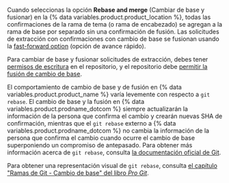 Cuando seleccionas la opción **Rebase and merge** (Cambiar de base y fusionar) en la {% data variables.product.product_location %}, todas las confirmaciones de la rama de tema (o rama de encabezado) se agregan a la rama de base por separado sin una confirmación de fusión. Las solicitudes de extracción con confirmaciones con cambio de base se fusionan usando la [fast-forward option](https://git-scm.com/docs/git-merge#_fast_forward_merge) (opción de avance rápido).

Para cambiar de base y fusionar solicitudes de extracción, debes tener [permisos de escritura](/articles/repository-permission-levels-for-an-organization/) en el repositorio, y el repositorio debe [permitir la fusión de cambio de base](/articles/configuring-commit-rebasing-for-pull-requests/).

El comportamiento de cambio de base y de fusión en {% data variables.product.product_name %} varía levemente con respecto a `git rebase`. El cambio de base y la fusión en {% data variables.product.prodname_dotcom %} siempre actualizarán la información de la persona que confirma el cambio y crearán nuevas SHA de confirmación, mientras que el `git rebase` externo a {% data variables.product.prodname_dotcom %} no cambia la información de la persona que confirma el cambio cuando ocurre el cambio de base superponiendo un compromiso de antepasado. Para obtener más información acerca de `git rebase`, consulta [la documentación oficial de Git](https://git-scm.com/docs/git-rebase).

Para obtener una representación visual de `git rebase`, consulta [el capítulo "Ramas de Git - Cambio de base" del libro _Pro Git_](https://git-scm.com/book/en/Git-Branching-Rebasing).
